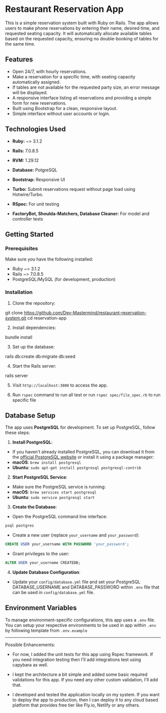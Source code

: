 # Restaurant Reservation App

This is a simple reservation system built with Ruby on Rails. The app allows users to make phone reservations by entering their name, desired time, and requested seating capacity. It will automatically allocate available tables based on the requested capacity, ensuring no double-booking of tables for the same time.

## Features

- Open 24/7, with hourly reservations.
- Make a reservation for a specific time, with seating capacity automatically assigned.
- If tables are not available for the requested party size, an error message will be displayed.
- A responsive interface listing all reservations and providing a simple form for new reservations.
- Built using Bootstrap for a clean, responsive layout.
- Simple interface without user accounts or login.

## Technologies Used

- **Ruby:** ~> 3.1.2
- **Rails:** 7.0.8.5
- **RVM:** 1.29.12
- **Database:** PotgreSQL
- **Bootstrap:** Responsive UI
- **Turbo:** Submit reservations request without page load using Hotwire/Turbo.
- **RSpec:** For unit testing

- **FactoryBot, Shoulda-Matchers, Database Cleaner:** For model and controller tests

## Getting Started

### Prerequisites

Make sure you have the following installed:

- Ruby ~> 3.1.2
- Rails ~> 7.0.8.5
- PostgreSQL/MySQL (for development, production)

### Installation

1. Clone the repository:

  git clone https://github.com/Dev-Mastermind/restaurant-reservation-system.git
  cd reservation-app

2. Install dependencies:

  bundle install

3. Set up the database:

  rails db:create db:migrate db:seed

4. Start the Rails server:

  rails server

5. Visit `http://localhost:3000` to access the app.


6. Run `rspec` command to run all test or run `rspec spec/file_spec.rb` to run specific file

## Database Setup

The app uses **PostgreSQL** for development. To set up PostgreSQL, follow these steps:

1. **Install PostgreSQL**:
  - If you haven't already installed PostgreSQL, you can download it from the [official PostgreSQL website](https://www.postgresql.org/download/) or install it using a package manager:
  - **macOS**: `brew install postgresql`
  - **Ubuntu**: `sudo apt-get install postgresql postgresql-contrib`

2. **Start PostgreSQL Service**:
  - Make sure the PostgreSQL service is running:
  - **macOS**: `brew services start postgresql`
  - **Ubuntu**: `sudo service postgresql start`

3. **Create the Database**:
  - Open the PostgreSQL command line interface:
   ```bash
   psql postgres
   ```
  - Create a new user (replace `your_username` and `your_password`):
   ```sql
   CREATE USER your_username WITH PASSWORD 'your_password';
   ```
  - Grant privileges to the user:
   ```sql
   ALTER USER your_username CREATEDB;
   ```

4. **Update Database Configuration**:
  - Update your `config/database.yml` file and set your PostgreSQL DATABASE_USERNAME and DATABASE_PASSWORD within `.env` file that can be used in `config/database.yml` file.

## Environment Variables

To manage environment-specific configurations, this app uses a `.env` file. You can setup your respective environments to be used in app within `.env` by following template from `.env.example`

--------------------------------------------------------------

Possible Enhancements:

- For now, I added the unit tests for this app using Rspec framework. If you need integration testing then I'll add integrations test using capybara as well.

- I kept the architecture a bit simple and added some basic required validations for this app. If you need any other custom validation, I'll add that.

- I developed and tested the application locally on my system. If you want to deploy the app to production, then I can deploy it to any cloud based platform that provides free tier like Fly.io, Netlify or any others.
